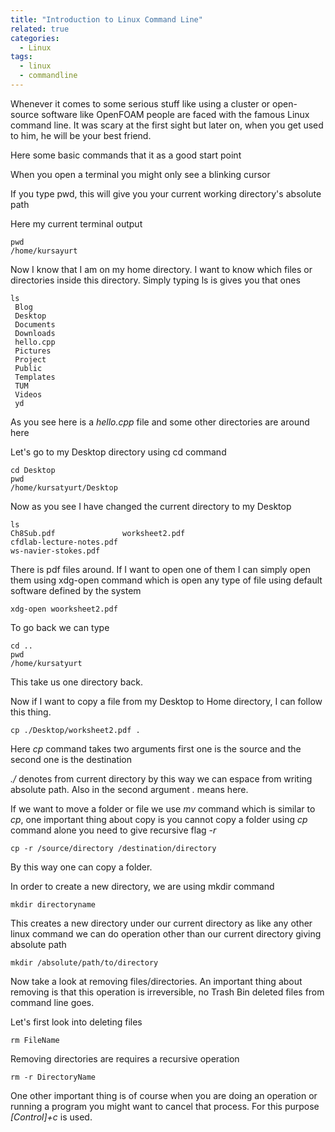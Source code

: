 ```yaml
---
title: "Introduction to Linux Command Line"
related: true
categories:
  - Linux
tags:
  - linux
  - commandline
---
```


Whenever it comes to some serious stuff like using a cluster or open-source software like OpenFOAM people are faced with the famous Linux command line. It was scary at the first sight but later on, when you get used to him, he will be your best friend.

Here some basic commands that it as a good start point

When you open a terminal you might only see a blinking cursor

If you type pwd, this will give you your current working directory's absolute path

Here my current terminal output

```shell
pwd
/home/kursayurt
```

Now I know that I am on my home directory. I want to know which files or directories inside this directory. Simply typing ls is gives you that ones

```shell
ls
 Blog
 Desktop
 Documents
 Downloads
 hello.cpp
 Pictures
 Project
 Public
 Templates
 TUM
 Videos
 yd
```

As you see here is a _hello.cpp_ file and some other directories are around here

Let's go to my Desktop directory using cd command

```shell
cd Desktop
pwd
/home/kursatyurt/Desktop
```

Now as you see I have changed the current directory to my Desktop

```shell
ls
Ch8Sub.pdf               worksheet2.pdf
cfdlab-lecture-notes.pdf
ws-navier-stokes.pdf
```

There is pdf files around. If I want to open one of them I can simply open them using xdg-open command which is open any type of file using default software defined by the system

```shell
xdg-open woorksheet2.pdf
```

To go back we can type

```shell
cd ..
pwd
/home/kursatyurt
```

This take us one directory back.

Now if I want to copy a file from my Desktop to Home directory, I can follow this thing.

```shell
cp ./Desktop/worksheet2.pdf .
```

Here _cp_ command takes two arguments first one is the source and the second one is the destination

_./_ denotes from current directory by this way we can espace from writing absolute path. Also in the second argument _._ means here.

If we want to move a folder or file we use _mv_ command which is similar to _cp_, one important thing about copy is you cannot copy a folder using _cp_ command alone you need to give recursive flag _-r_

```shell
cp -r /source/directory /destination/directory
```

By this way one can copy a folder.

In order to create a new directory, we are using mkdir command

```shell
mkdir directoryname
```

This creates a new directory under our current directory as like any other linux command we can do operation other than our current directory giving absolute path

```shell
mkdir /absolute/path/to/directory
```

Now take a look at removing files/directories. An important thing about removing is that this operation is irreversible, no Trash Bin deleted files from command line goes.

Let's first look into deleting files

```shell
rm FileName
```

Removing directories are requires a recursive operation

```shell
rm -r DirectoryName
```

One other important thing is of course when you are doing an operation or running a program you might want to cancel that process. For this purpose _[Control]+c_ is used.
